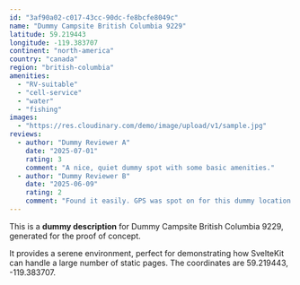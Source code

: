 ```yaml
---
id: "3af90a02-c017-43cc-90dc-fe8bcfe8049c"
name: "Dummy Campsite British Columbia 9229"
latitude: 59.219443
longitude: -119.383707
continent: "north-america"
country: "canada"
region: "british-columbia"
amenities:
  - "RV-suitable"
  - "cell-service"
  - "water"
  - "fishing"
images:
  - "https://res.cloudinary.com/demo/image/upload/v1/sample.jpg"
reviews:
  - author: "Dummy Reviewer A"
    date: "2025-07-01"
    rating: 3
    comment: "A nice, quiet dummy spot with some basic amenities."
  - author: "Dummy Reviewer B"
    date: "2025-06-09"
    rating: 2
    comment: "Found it easily. GPS was spot on for this dummy location."
---
```


This is a **dummy description** for Dummy Campsite British Columbia 9229, generated for the proof of concept.

It provides a serene environment, perfect for demonstrating how SvelteKit can handle a large number of static pages. The coordinates are 59.219443, -119.383707.
